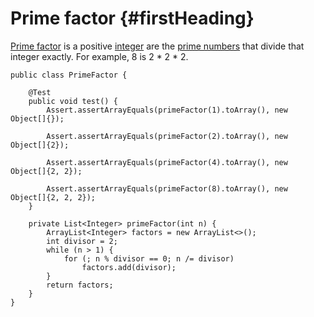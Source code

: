 # Prime factor {#firstHeading}

[Prime factor](https://en.wikipedia.org/wiki/Prime_factor) is a positive [integer](https://en.wikipedia.org/wiki/Integer) are the [prime numbers](https://en.wikipedia.org/wiki/Prime_number) that divide that integer exactly. For example, 8 is 2 \* 2 \* 2. 

```
public class PrimeFactor {

    @Test
    public void test() {
        Assert.assertArrayEquals(primeFactor(1).toArray(), new Object[]{});

        Assert.assertArrayEquals(primeFactor(2).toArray(), new Object[]{2});

        Assert.assertArrayEquals(primeFactor(4).toArray(), new Object[]{2, 2});

        Assert.assertArrayEquals(primeFactor(8).toArray(), new Object[]{2, 2, 2});
    }

    private List<Integer> primeFactor(int n) {
        ArrayList<Integer> factors = new ArrayList<>();
        int divisor = 2;
        while (n > 1) {
            for (; n % divisor == 0; n /= divisor)
                factors.add(divisor);
        }
        return factors;
    }
}
```



